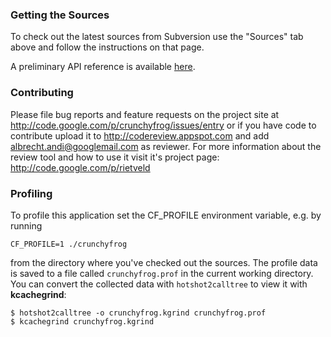 ### Getting the Sources ###

To check out the latest sources from Subversion use the "Sources" tab
above and follow the instructions on that page.

A preliminary API reference is available
[here](http://crunchyfrog.googlecode.com/svn/docs/devguide/index.html).


### Contributing ###

Please file bug reports and feature requests on the project
site at http://code.google.com/p/crunchyfrog/issues/entry or if you
have code to contribute upload it to http://codereview.appspot.com and add
albrecht.andi@googlemail.com as reviewer. For more information about the
review tool and how to use it visit it's project page:
http://code.google.com/p/rietveld


### Profiling ###

To profile this application set the CF\_PROFILE environment variable, e.g.
by running

```
CF_PROFILE=1 ./crunchyfrog
```

from the directory where you've checked out the sources. The profile data
is saved to a file called ```crunchyfrog.prof``` in the current working
directory. You can convert the collected data with ```hotshot2calltree``` to
view it with **kcachegrind**:

```
$ hotshot2calltree -o crunchyfrog.kgrind crunchyfrog.prof
$ kcachegrind crunchyfrog.kgrind
```